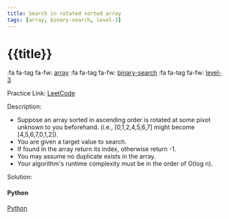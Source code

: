 ```yaml
---
title: Search in rotated sorted array
tags: [array, binary-search, level-3]
---
```


# {{title}}

:fa fa-tag fa-fw: [array]({{tagspath}}/array)
:fa fa-tag fa-fw: [binary-search]({{tagspath}}/binary-search)
:fa fa-tag fa-fw: [level-3]({{tagspath}}/level-3)

Practice Link: [LeetCode](https://leetcode.com/problems/search-in-rotated-sorted-array/)

Description:

- Suppose an array sorted in ascending order is rotated at some pivot unknown to you beforehand. (i.e., [0,1,2,4,5,6,7] might become [4,5,6,7,0,1,2]).
- You are given a target value to search.
- If found in the array return its index, otherwise return -1.
- You may assume no duplicate exists in the array.
- Your algorithm's runtime complexity must be in the order of O(log n).

Solution:

<!-- tabs:start -->
#### **Python**

[Python](../pycode/array/two-sum.py ':include :type=code')
<!-- tabs:end -->
